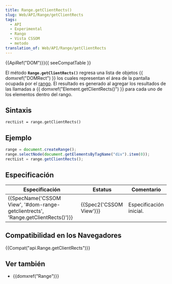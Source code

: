 ```yaml
---
title: Range.getClientRects()
slug: Web/API/Range/getClientRects
tags:
  - API
  - Experimental
  - Rango
  - Vista CSSOM
  - metodo
translation_of: Web/API/Range/getClientRects
---
```


{{ApiRef("DOM")}}{{ seeCompatTable }}

El método **`Range.getClientRects()`** regresa una lista de objetos {{ domxref("DOMRect") }} los cuales representan el área de la pantalla ocupada por el [rango](/es/DOM/range). El resultado es generado al agregar los resultados de las llamadas a {{ domxref("Element.getClientRects()") }} para cada uno de los elementos dentro del rango.

## Sintaxis

```
rectList = range.getClientRects()
```

## Ejemplo

```js
range = document.createRange();
range.selectNode(document.getElementsByTagName("div").item(0));
rectList = range.getClientRects();
```

## Especificación

| Especificación                                                                                               | Estatus                          | Comentario              |
| ------------------------------------------------------------------------------------------------------------ | -------------------------------- | ----------------------- |
| {{SpecName('CSSOM View', '#dom-range-getclientrects', 'Range.getClientRects()')}} | {{Spec2('CSSOM View')}} | Especificación inicial. |

## Compatibilidad en los Navegadores

{{Compat("api.Range.getClientRects")}}

## Ver también

- {{domxref("Range")}}
